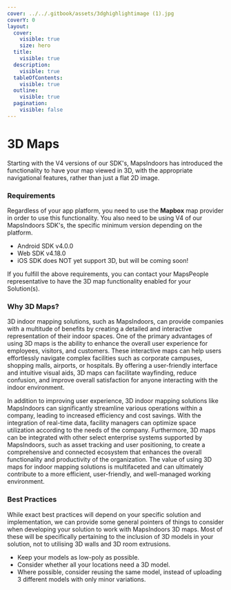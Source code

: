 ```yaml
---
cover: ../../.gitbook/assets/3dghighlightimage (1).jpg
coverY: 0
layout:
  cover:
    visible: true
    size: hero
  title:
    visible: true
  description:
    visible: true
  tableOfContents:
    visible: true
  outline:
    visible: true
  pagination:
    visible: false
---
```


# 3D Maps

Starting with the V4 versions of our SDK's, MapsIndoors has introduced the functionality to have your map viewed in 3D, with the appropriate navigational features, rather than just a flat 2D image.

### Requirements[​](https://docs.mapsindoors.com/3d-maps#requirements) <a href="#requirements" id="requirements"></a>

Regardless of your app platform, you need to use the **Mapbox** map provider in order to use this functionality. You also need to be using V4 of our MapsIndoors SDK's, the specific minimum version depending on the platform.

* Android SDK v4.0.0
* Web SDK v4.18.0
* iOS SDK does NOT yet support 3D, but will be coming soon!

If you fulfill the above requirements, you can contact your MapsPeople representative to have the 3D map functionality enabled for your Solution(s).

### Why 3D Maps?[​](https://docs.mapsindoors.com/3d-maps#why-3d-maps) <a href="#why-3d-maps" id="why-3d-maps"></a>

3D indoor mapping solutions, such as MapsIndoors, can provide companies with a multitude of benefits by creating a detailed and interactive representation of their indoor spaces. One of the primary advantages of using 3D maps is the ability to enhance the overall user experience for employees, visitors, and customers. These interactive maps can help users effortlessly navigate complex facilities such as corporate campuses, shopping malls, airports, or hospitals. By offering a user-friendly interface and intuitive visual aids, 3D maps can facilitate wayfinding, reduce confusion, and improve overall satisfaction for anyone interacting with the indoor environment.

In addition to improving user experience, 3D indoor mapping solutions like MapsIndoors can significantly streamline various operations within a company, leading to increased efficiency and cost savings. With the integration of real-time data, facility managers can optimize space utilization according to the needs of the company. Furthermore, 3D maps can be integrated with other select enterprise systems supported by MapsIndoors, such as asset tracking and user positioning, to create a comprehensive and connected ecosystem that enhances the overall functionality and productivity of the organization. The value of using 3D maps for indoor mapping solutions is multifaceted and can ultimately contribute to a more efficient, user-friendly, and well-managed working environment.

### Best Practices[​](https://docs.mapsindoors.com/3d-maps#best-practices) <a href="#best-practices" id="best-practices"></a>

While exact best practices will depend on your specific solution and implementation, we can provide some general pointers of things to consider when developing your solution to work with MapsIndoors 3D maps. Most of these will be specifically pertaining to the inclusion of 3D models in your solution, not to utilising 3D walls and 3D room extrusions.

* Keep your models as low-poly as possible.
* Consider whether all your locations need a 3D model.
* Where possible, consider reusing the same model, instead of uploading 3 different models with only minor variations.
